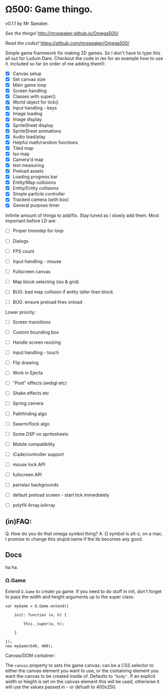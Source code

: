 # Ω500: Game thingo.

v0.1.1 by Mr Speaker.

*See the things!* http://mrspeaker.github.io/Omega500/

*Read the codez!* https://github.com/mrspeaker/Omega500/

Simple game framework for making 2D games. So I don't have to type this all out for Ludum Dare. Checkout the code in /ex for an example how to use it. Included so far (in order of me adding them!):

- [X] Canvas setup
- [X] Set canvas size
- [X] Main game loop
- [X] Screen handling
- [X] Classes with super()
- [X] World object for tick()
- [X] Input handling - keys
- [X] Image loading
- [X] Image display
- [X] SpriteSheet display
- [X] SpriteSheet animations
- [X] Audio load/play
- [X] Helpful math/random functions
- [X] Tiled map
- [X] Iso map
- [X] Camera'd map
- [X] text measuring
- [X] Preload assets
- [X] Loading progress bar
- [X] Entity/Map collisions
- [X] Entity/Entity collisions
- [X] Simple particle controller
- [X] Tracked camera (with box)
- [X] General purpose timer

Infinite amount of things to add/fix. Stay tuned as I slowly add them. Most important before LD are:

- [ ] Proper timestep for loop
- [ ] Dialogs
- [ ] FPS count
- [ ] Input handling - mouse
- [ ] Fullscreen canvas
- [ ] Map block selecting (iso & grid)

- [ ] BUG: bad map collision if entity taller than block
- [ ] BUG: ensure preload fires onload

Lower priority:

- [ ] Screen transitions
- [ ] Custom bounding box
- [ ] Handle screen resizing
- [ ] Input handling - touch
- [ ] Flip drawing
- [ ] Work in Ejecta
- [ ] "Post" effects (webgl etc)
- [ ] Shake effects etc
- [ ] Spring camera
- [ ] Pathfinding algo
- [ ] Swarm/flock algo
- [ ] Some DSP on spritesheets
- [ ] Mobile compatibility
- [ ] iCade/controller support
- [ ] mouse lock API
- [ ] fullscreen API
- [ ] parralax backgrounds
- [ ] default preload screen - start tick immediately
- [ ] polyfill Array.isArray


## (in)FAQ:

Q. How do you do that omega symbol thing?
A. Ω symbol is alt-z, on a mac. I promise to change this stupid name if the lib becomes any good.


## Docs

ha ha.

### Ω.Game

Extend `Ω.Game` to create ya game. If you need to do stuff in init, don't forget to pass the width and height arguments up to the super class:

    var myGame = Ω.Game.extend({

    	init: function (w, h) {

    		this._super(w, h);

    	}

    });
    new myGame(640, 480);

Canvas/DOM container:

The `canvas` property to sets the game canvas: can be a CSS selector to either the canvas element you want to use, or the containing element you want the canvas to be created inside of. Defaults to `"body"`. If an explicit width or hieght is set on the canvas element this will be used, otherwise it will use the values passed in - or defualt to 400x250.


